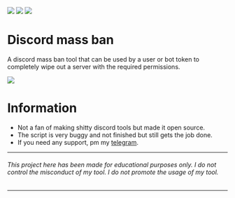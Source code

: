 ![](https://img.shields.io/github/watchers/qro/mass-ban?style=social) ![](https://img.shields.io/github/stars/qro/mass-ban?style=social) ![](https://img.shields.io/github/forks/qro/mass-ban?style=social)

# Discord mass ban
A discord mass ban tool that can be used by a user or bot token to completely wipe out a server with the required permissions.

![](https://media.discordapp.net/attachments/631162287968747550/852357083004141598/unknown.png)

# Information
- Not a fan of making shitty discord tools but made it open source.
- The script is very buggy and not finished but still gets the job done. 
- If you need any support, pm my <a href="https://t.me/aflozza">telegram</a>.

---
###### This project here has been made for educational purposes only. I do not control the misconduct of my tool. I do not promote the usage of my tool.
---
